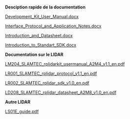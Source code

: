 **Desciption rapide de la documentation**

[Development_Kit_User_Manual.docx](uploads/2748e4ce91ab7d8787e49c50e6ba8175/Development_Kit_User_Manual.docx)

[Interface_Protocol_and_Application_Notes.docx](uploads/433c7c2d443f71aaba9fd0ac1261d3d7/Interface_Protocol_and_Application_Notes.docx)

[Introduction_and_Datasheet.docx](uploads/66bb73c00126f9fa844f6e1ee7aa36ec/Introduction_and_Datasheet.docx)

[Introduction_to_Standart_SDK.docx](uploads/18851470007f57144270e68352c3dabb/Introduction_to_Standart_SDK.docx)

**Documentation sur le LIDAR**

[LM204_SLAMTEC_rplidarkit_usermanual_A2M4_v1.1_en.pdf](uploads/4d136bb93f69d9914b5f84f4bcad1e9a/LM204_SLAMTEC_rplidarkit_usermanual_A2M4_v1.1_en.pdf)

[LR001_SLAMTEC_rplidar_protocol_v1.1_en.pdf](uploads/ca670732a85878ecff5b8adf36587852/LR001_SLAMTEC_rplidar_protocol_v1.1_en.pdf)

[LR002_SLAMTEC_rplidar_sdk_v1.0_en.pdf](uploads/b908dd02618fc13362891a4e9986f22c/LR002_SLAMTEC_rplidar_sdk_v1.0_en.pdf)

[LD208_SLAMTEC_rplidar_datasheet_A2M8_v1.0_en.pdf](uploads/ba1b9d839ce4a26d75c5f156c5346d2f/LD208_SLAMTEC_rplidar_datasheet_A2M8_v1.0_en.pdf)

**Autre LIDAR**

[LS01E_guide.pdf](uploads/d377d831d584ae2b53b94480360412dc/LS01E_guide.pdf)
